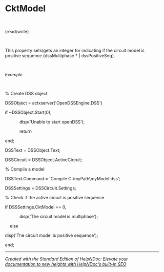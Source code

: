 # CktModel

&nbsp;

(read/write)

&nbsp;

This property sets/gets an integer for indicating if the circuit model is positive sequence {dssMultiphase \* \| dssPositiveSeq}.

&nbsp;

*Example*

&nbsp;

% Create DSS object

DSSObject = actxserver('OpenDSSEngine.DSS')

if ~DSSObject.Start(0),

&nbsp; &nbsp; &nbsp; &nbsp; &nbsp; &nbsp; disp('Unable to start openDSS');

&nbsp; &nbsp; &nbsp; &nbsp; &nbsp; &nbsp; return

end;

DSSText = DSSObject.Text;

DSSCircuit = DSSObject.ActiveCircuit;

% Compile a model &nbsp; &nbsp;

DSSText.Command = 'Compile C:\\myPath\\myModel.dss';

DSSSettings = DSSCircuit.Settings;

% Check if the active circuit is positive sequence

if DSSSettings.CktModel == 0,

&nbsp; &nbsp; &nbsp; &nbsp; &nbsp; &nbsp; disp('The circuit model is multiphase');

&nbsp; &nbsp; else

disp('The circuit model is positive sequence');

end;

***
_Created with the Standard Edition of HelpNDoc: [Elevate your documentation to new heights with HelpNDoc's built-in SEO](<https://www.helpndoc.com/feature-tour/produce-html-websites/>)_
